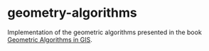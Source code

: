 # geometry-algorithms

Implementation of the geometric algorithms presented in the book [Geometric Algorithms in GIS](http://www.dpi.inpe.br/gilberto/livro/geocomp/geometria.pdf).

